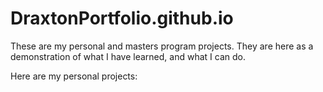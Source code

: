 # DraxtonPortfolio.github.io
These are my personal and masters program projects. They are here as a demonstration of what I have learned, and what I can do. 

Here are my personal projects: 
